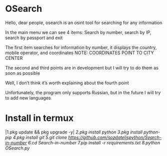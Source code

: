 # OSearch

Hello, dear people, osearch is an osint tool for searching for any information

In the main menu we can see 4 items: Search by number, search by IP, search by passport and exit

The first item searches for information by number, it displays the country, mobile operator, and coordinates NOTE: COORDINATES POINT TO CITY CENTER

The second and third points are in development but I will try to do them as soon as possible

Well, I don’t think it’s worth explaining about the fourth point

Unfortunately, the program only supports Russian, but in the future I will try to add new languages

# Install in termux
|1.pkg update && pkg upgrade -y|
*2.pkg install python*
*3.pkg install python-pip*
*4.pkg install git*
*5.git clone https://github.com/sozdatelispython/Search-in-number*
*6.cd Search-in-number*
*7.pip install -r requirements.txt*
*8.python OSearch.py*